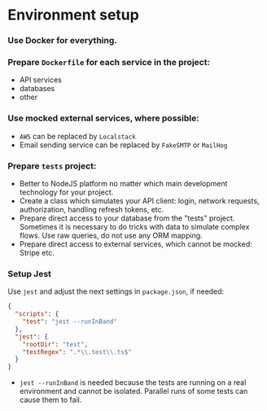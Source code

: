 # Environment setup

### Use Docker for everything.

### Prepare ```Dockerfile``` for each service in the project:

* API services
* databases
* other

### Use mocked external services, where possible:

* ```AWS``` can be replaced by ```Localstack```
* Email sending service can be replaced by ```FakeSMTP``` or ```MailHog```

### Prepare ```tests``` project:

* Better to NodeJS platform no matter which main development technology for your project.
* Create a class which simulates your API client: login, network requests, authorization, handling refresh tokens, etc.
* Prepare direct access to your database from the "tests" project. Sometimes it is necessary to do tricks with data to
  simulate complex flows. Use raw queries, do not use any ORM mapping.
* Prepare direct access to external services, which cannot be mocked: Stripe etc.

### Setup Jest

Use ```jest``` and adjust the next settings in ```package.json```, if needed:

```json
{
  "scripts": {
    "test": "jest --runInBand"
  },
  "jest": {
    "rootDir": "test",
    "testRegex": ".*\\.test\\.ts$"
  }
}
```

* ```jest --runInBand``` is needed because the tests are running on a real environment and cannot be isolated. Parallel
  runs of some tests can cause them to fail.